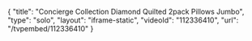{
    "title": "Concierge Collection Diamond Quilted 2pack Pillows  Jumbo",
    "type": "solo",
    "layout": "iframe-static",
    "videoId": "112336410",
    "url": "\/tvpembed\/112336410"
}